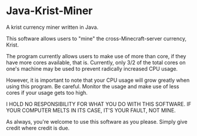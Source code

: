 # Java-Krist-Miner
A krist currency miner written in Java.

This software allows users to "mine" the cross-Minecraft-server currency, Krist.

The program currently allows users to make use of more than core, if they have more cores available, that is. Currently, only
3/2 of the total cores on one's machine may be used to prevent radically increased CPU usage.

However, it is important to note that your CPU usage will grow greatly when using this program. Be careful. Monitor the
usage and make use of less cores if your usage gets too high.

I HOLD NO RESPONSIBILITY FOR WHAT YOU DO WITH THIS SOFTWARE. IF YOUR COMPUTER MELTS IN ITS CASE, IT'S YOUR FAULT, NOT MINE.

As always, you're welcome to use this software as you please. Simply give credit where credit is due.
